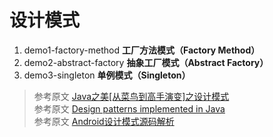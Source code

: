 设计模式
===
1. demo1-factory-method **工厂方法模式（Factory Method）**
2. demo2-abstract-factory **抽象工厂模式（Abstract Factory）**
3. demo3-singleton **单例模式（Singleton）**


> 参考原文 [Java之美[从菜鸟到高手演变]之设计模式][1]<br>
> 参考原文 [Design patterns implemented in Java][2]<br>
> 参考原文 [Android设计模式源码解析][3]

  [1]: http://blog.csdn.net/zhangerqing/article/details/8194653
  [2]: http://java-design-patterns.com/
  [3]: https://github.com/simple-android-framework/android_design_patterns_analysis

